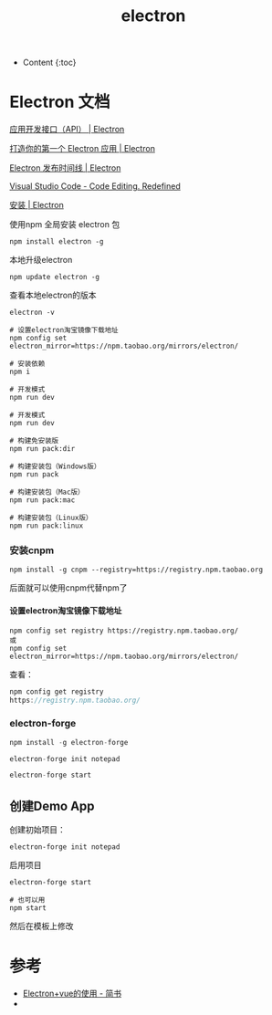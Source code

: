 ﻿---
layout:		post
category:	"JavaScript"
title:		"electron"
tags:		[JavaScript]
---
- Content
{:toc}
# Electron 文档

[应用开发接口（API） | Electron](https://www.electronjs.org/docs/api)



[打造你的第一个 Electron 应用 | Electron](https://www.electronjs.org/docs/tutorial/first-app)



[Electron 发布时间线 | Electron](https://www.electronjs.org/docs/tutorial/electron-timelines)



[Visual Studio Code - Code Editing. Redefined](https://code.visualstudio.com/)

[安装 | Electron](https://www.electronjs.org/docs/tutorial/installation)



使用npm 全局安装 electron 包

```
npm install electron -g
```

本地升级electron

```
npm update electron -g
```

查看本地electron的版本

```
electron -v
```



```
# 设置electron淘宝镜像下载地址
npm config set electron_mirror=https://npm.taobao.org/mirrors/electron/

# 安装依赖
npm i

# 开发模式
npm run dev
```



```
# 开发模式
npm run dev

# 构建免安装版
npm run pack:dir

# 构建安装包（Windows版）
npm run pack

# 构建安装包（Mac版）
npm run pack:mac

# 构建安装包（Linux版）
npm run pack:linux
```

### 安装cnpm

```
npm install -g cnpm --registry=https://registry.npm.taobao.org
```

后面就可以使用cnpm代替npm了



#### 设置electron淘宝镜像下载地址

```
npm config set registry https://registry.npm.taobao.org/
或
npm config set electron_mirror=https://npm.taobao.org/mirrors/electron/
```

查看：

```csharp
npm config get registry  
https://registry.npm.taobao.org/
```



### electron-forge

```kotlin
npm install -g electron-forge

electron-forge init notepad

electron-forge start
```



## 创建Demo App 

创建初始项目：

```
electron-forge init notepad
```

启用项目

```undefined
electron-forge start

# 也可以用
npm start
```

然后在模板上修改



# 参考

- [Electron+vue的使用 - 简书](https://www.jianshu.com/p/839362c64bdb)
- 